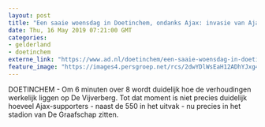 ```yaml
---
layout: post
title: "Een saaie woensdag in Doetinchem, ondanks Ajax: invasie van Ajax-fans blijft uit"
date: Thu, 16 May 2019 07:21:00 GMT
categories: 
- gelderland 
- doetinchem 
externe_link: "https://www.ad.nl/doetinchem/een-saaie-woensdag-in-doetinchem-ondanks-ajax-invasie-van-ajax-fans-blijft-uit~a1d1a6433/"
feature_image: "https://images4.persgroep.net/rcs/2dwYDlWsEaH12ADhYJxg4VvzKKQ/diocontent/148453907/_fitwidth/400/?appId=21791a8992982cd8da851550a453bd7f&quality=0.7"
---
```


DOETINCHEM - Om 6 minuten over 8 wordt duidelijk hoe de verhoudingen werkelijk liggen op De Vijverberg. Tot dat moment is niet precies duidelijk hoeveel Ajax-supporters - naast de 550 in het uitvak - nu precies in het stadion van De Graafschap zitten.
